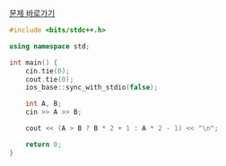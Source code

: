 [문제 바로가기](https://boj.kr/30017)

```c++
#include <bits/stdc++.h>

using namespace std;

int main() {
    cin.tie(0);
    cout.tie(0);
    ios_base::sync_with_stdio(false);

    int A, B;
    cin >> A >> B;

    cout << (A > B ? B * 2 + 1 : A * 2 - 1) << "\n";

    return 0;
}
```
